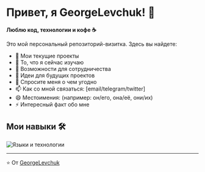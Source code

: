 # Привет, я GeorgeLevchuk! 👋


**Люблю код, технологии и кофе ☕**

Это мой персональный репозиторий-визитка. Здесь вы найдете:

- 🔭 Мои текущие проекты
- 🌱 То, что я сейчас изучаю
- 👯 Возможности для сотрудничества
- 🤔 Идеи для будущих проектов
- 💬 Спросите меня о чем угодно
- 📫 Как со мной связаться: [email/telegram/twitter]
- 😄 Местоимения: (например: он/его, она/её, они/их)
- ⚡ Интересный факт обо мне

## Мои навыки 🛠️

![Языки и технологии](https://skillicons.dev/icons?i=py,java,git,github)

---

⭐ От [GeorgeLevchuk](https://github.com/GeorgeLevchuk)
